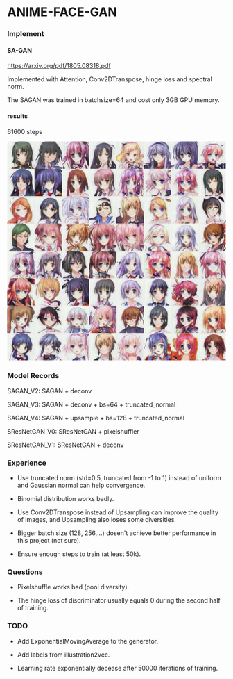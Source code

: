 # ANIME-FACE-GAN

### Implement

#### SA-GAN

https://arxiv.org/pdf/1805.08318.pdf

Implemented with Attention, Conv2DTranspose, hinge loss and spectral norm.

The SAGAN was trained in batchsize=64 and cost only 3GB GPU memory. 

#### results

61600 steps

![61600 steps](pictures/fake_steps_61600.jpg)

### Model Records

SAGAN_V2: SAGAN + deconv

SAGAN_V3: SAGAN + deconv + bs=64 + truncated_normal

SAGAN_V4: SAGAN + upsample + bs=128 + truncated_normal

SResNetGAN_V0: SResNetGAN + pixelshuffler

SResNetGAN_V1: SResNetGAN + deconv

### Experience

- Use truncated norm (std=0.5, truncated from -1 to 1) instead of uniform and Gaussian normal can help convergence.

- Binomial distribution works badly.

- Use Conv2DTranspose instead of Upsampling can improve the quality of images, and Upsampling also loses some diversities.

- Bigger batch size (128, 256,...) dosen't achieve better performance in this project (not sure).

- Ensure enough steps to train (at least 50k).

### Questions

- Pixelshuffle works bad (pool diversity).

- The hinge loss of discriminator usually equals 0 during the second half of training.

### TODO

- Add ExponentialMovingAverage to the generator.

- Add labels from illustration2vec.

- Learning rate exponentially decease after 50000 iterations of training.

